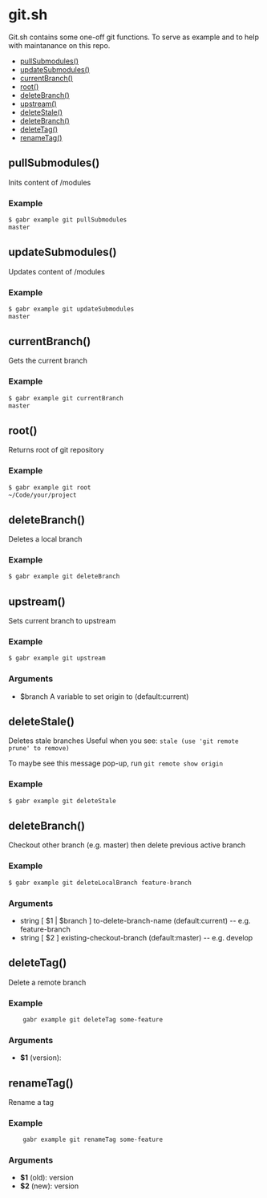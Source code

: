# git.sh

 Git.sh contains some one-off git functions. To serve as example and to help with maintanance on this repo.

* [pullSubmodules()](#pullSubmodules)
* [updateSubmodules()](#updateSubmodules)
* [currentBranch()](#currentBranch)
* [root()](#root)
* [deleteBranch()](#deleteBranch)
* [upstream()](#upstream)
* [deleteStale()](#deleteStale)
* [deleteBranch()](#deleteBranch)
* [deleteTag()](#deleteTag)
* [renameTag()](#renameTag)


## pullSubmodules()

Inits content of /modules
### Example

```bash
$ gabr example git pullSubmodules
master
```

## updateSubmodules()

Updates content of /modules
### Example

```bash
$ gabr example git updateSubmodules
master
```

## currentBranch()

Gets the current branch
### Example

```bash
$ gabr example git currentBranch
master
```

## root()

Returns root of git repository
### Example

```bash
$ gabr example git root
~/Code/your/project
```

## deleteBranch()

Deletes a local branch
### Example

```bash
$ gabr example git deleteBranch
```

## upstream()

Sets current branch to upstream
### Example

```bash
$ gabr example git upstream
```

### Arguments

* $branch A variable to set origin to (default:current)

## deleteStale()

Deletes stale branches
Useful when you see: `stale (use 'git remote prune' to remove)`

To maybe see this message pop-up, run `git remote show origin`
### Example

```bash
$ gabr example git deleteStale
```

## deleteBranch()

Checkout other branch (e.g. master) then delete previous active branch
### Example

```bash
$ gabr example git deleteLocalBranch feature-branch
```

### Arguments

* string [ $1 | $branch ]  to-delete-branch-name (default:current) -- e.g. feature-branch
* string [ $2 ]            existing-checkout-branch (default:master) -- e.g. develop

## deleteTag()

Delete a remote branch
### Example

```bash
    gabr example git deleteTag some-feature
```

### Arguments

* **$1** (version):

## renameTag()

Rename a tag
### Example

```bash
    gabr example git renameTag some-feature
```

### Arguments

* **$1** (old): version
* **$2** (new): version

